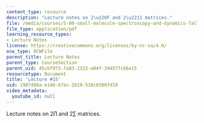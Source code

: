 ```yaml
---
content_type: resource
description: "Lecture notes on 2\u220F and 2\u2211 matrices."
file: /media/courses/5-80-small-molecule-spectroscopy-and-dynamics-fall-2008/1987498ae14667ec2b19510c0300fd19_15_580ln_fa08.pdf
file_type: application/pdf
learning_resource_types:
- Lecture Notes
license: https://creativecommons.org/licenses/by-nc-sa/4.0/
ocw_type: OCWFile
parent_title: Lecture Notes
parent_type: CourseSection
parent_uid: 45cbf973-fa83-2323-e04f-344577c66e15
resourcetype: Document
title: 'Lecture #15'
uid: 1987498a-e146-67ec-2b19-510c0300fd19
video_metadata:
  youtube_id: null
---
```

Lecture notes on 2∏ and 2∑ matrices.